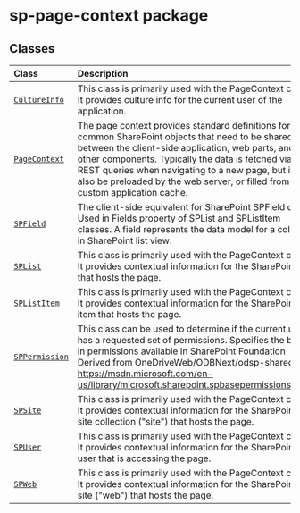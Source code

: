 # sp-page-context package



## Classes

| Class	   |  Description |
|:-------------|:---------------|
| [`CultureInfo`](./sp-page-context/class/cultureinfo.md)     | This class is primarily used with the PageContext class. It provides culture info for the current user of the application. |
| [`PageContext`](./sp-page-context/class/pagecontext.md)     | The page context provides standard definitions for common SharePoint objects that need to be shared between the client-side application, web parts, and other components. Typically the data is fetched via REST queries when navigating to a new page, but it can also be preloaded by the web server, or filled from a custom application cache. |
| [`SPField`](./sp-page-context/class/spfield.md)     | The client-side equivalent for SharePoint SPField class. Used in Fields property of SPList and SPListItem classes. A field represents the data model for a column in SharePoint list view. |
| [`SPList`](./sp-page-context/class/splist.md)     | This class is primarily used with the PageContext class. It provides contextual information for the SharePoint list that hosts the page. |
| [`SPListItem`](./sp-page-context/class/splistitem.md)     | This class is primarily used with the PageContext class. It provides contextual information for the SharePoint list item that hosts the page. |
| [`SPPermission`](./sp-page-context/class/sppermission.md)     | This class can be used to determine if the current user has a requested set of permissions. Specifies the built-in permissions available in SharePoint Foundation Derived from OneDriveWeb/ODBNext/odsp-shared https://msdn.microsoft.com/en-us/library/microsoft.sharepoint.spbasepermissions.aspx |
| [`SPSite`](./sp-page-context/class/spsite.md)     | This class is primarily used with the PageContext class. It provides contextual information for the SharePoint site collection ("site") that hosts the page. |
| [`SPUser`](./sp-page-context/class/spuser.md)     | This class is primarily used with the PageContext class. It provides contextual information for the SharePoint user that is accessing the page. |
| [`SPWeb`](./sp-page-context/class/spweb.md)     | This class is primarily used with the PageContext class. It provides contextual information for the SharePoint site ("web") that hosts the page. |







